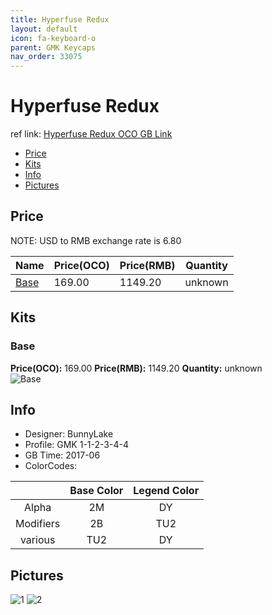```yaml
---
title: Hyperfuse Redux
layout: default
icon: fa-keyboard-o
parent: GMK Keycaps
nav_order: 33075
---
```


# Hyperfuse Redux

ref link: [Hyperfuse Redux OCO GB Link](https://www.originativeco.com/products/hyperfuse-redux)

* [Price](#price)
* [Kits](#kits)
* [Info](#info)
* [Pictures](#pictures)


## Price  
NOTE: USD to RMB exchange rate is 6.80

| Name          | Price(OCO)    |  Price(RMB) | Quantity |
| ------------- | ------------ |  ---------- | -------- |
|[Base](#base)|169.00|1149.20|unknown|


## Kits
### Base
**Price(OCO):** 169.00    **Price(RMB):** 1149.20    **Quantity:** unknown  
<img src="{{ 'assets/images/gmk-keycaps/hyperfuseredux/kits_pics/base.jpg' | relative_url }}" alt="Base" class="image featured">


## Info
* Designer: BunnyLake
* Profile: GMK 1-1-2-3-4-4
* GB Time: 2017-06
* ColorCodes: 

| |Base Color     | Legend Color
| :-------------: | :-------------: | :------------:
|Alpha|2M|DY
|Modifiers|2B|TU2
|various|TU2|DY


## Pictures
<img src="{{ 'assets/images/gmk-keycaps/hyperfuseredux/rendering_pics/1.jpg' | relative_url }}" alt="1" class="image featured">
<img src="{{ 'assets/images/gmk-keycaps/hyperfuseredux/rendering_pics/2.jpg' | relative_url }}" alt="2" class="image featured">
